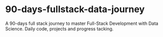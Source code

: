 # 90-days-fullstack-data-journey
A 90-days full stack journey to master Full-Stack Development with Data Science. Daily code, projects and progress tacking.
